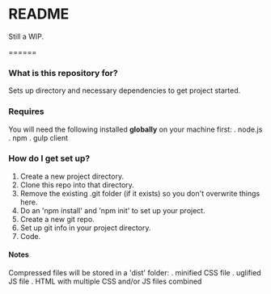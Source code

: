 # README #

Still a WIP.

======

### What is this repository for? ###

Sets up directory and necessary dependencies to get project started.

### Requires ###

You will need the following installed **globally** on your machine first:
. node.js
. npm
. gulp client

### How do I get set up? ###

1. Create a new project directory.
2. Clone this repo into that directory.
3. Remove the existing .git folder (if it exists) so you don't overwrite things here.
4. Do an 'npm install' and 'npm init' to set up your project.
5. Create a new git repo.
6. Set up git info in your project directory.
7. Code.

#### Notes ####

Compressed files will be stored in a 'dist' folder:
. minified CSS file
. uglified JS file
. HTML with multiple CSS and/or JS files combined
